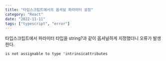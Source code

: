 ```yaml
---
title: "타입스크립트에서의 옵셔널 파라미터 설정"
category: "React"
date: "2022-11-11"
tags: ["typescript", "error"]
---
```


타입스크립트에서 파라미터 타입을 string?과 같이 옵셔널하게 지정했더니
오류가 발생한다.

`is not assignable to type 'intrinsicattributes`
